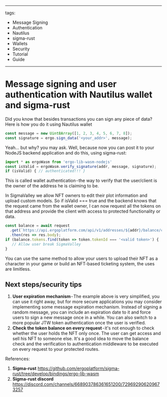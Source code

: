 
---
tags:

- Message Signing
- Authentication
- Nautilus
- sigma-rust
- Wallets
- Security
- Tutorial
- Guide

---

# Message signing and user authentication with Nautilus wallet and sigma-rust

Did you know that besides transactions you can sign any piece of data?
Here is how you do it using Nautilus wallet

```javascript
const message = new Uint8Array([1, 2, 3, 4, 5, 6, 7, 8]);
const signature = ergo.sign_data('<your_addr>', message);
```

Yeah… but why? you may ask.
Well, because now you can post it to your NodeJS backend application and do this, using sigma-rust:

```javascript
import * as ergoWasm from 'ergo-lib-wasm-nodejs'
const isValid = ergoWasm.verify_signature(addr, message, signature);
if (isValid) { // authenticated!!! }
```

This is called wallet authentication - the way to verify that the user/client is the owner of the address he is claiming to be.

In SigmaValley we allow NFT owners to edit their plot information and upload custom models. So if isValid === true and the backend knows that the request came from the wallet owner, I can now request all the tokens on that address and provide the client with access to protected functionality or data.

```javascript
const balance = await request
  .get(`https://api.ergoplatform.com/api/v1/addresses/${addr}/balance/confirmed`)
  .then(res => res.body);
if (balance.tokens.find(token => token.tokenId === '<valid token>') {
   // Allow user break SigmaValley
}
```

You can use the same method to allow your users to upload their NFT as a character in your game or build an NFT-based ticketing system, the uses are limitless.

## Next steps/security tips

1. **User expiration mechanism** - The example above is very simplified, you can use it right away, but for more secure applications you may consider implementing some message expiration mechanism. Instead of signing a random message, you can include an expiration date to it and force users to sign a new message once in a while. You can also switch to a more popular JTW token authentication once the user is verified.
2. **Check the token balance on every request** - it's not enough to check whether the user holds the NFT only once. The user can get access and sell his NFT to someone else. It's a good idea to move the balance check and the verification to authentication middleware to be executed on every request to your protected routes.

References:

1. **Sigma-rust** <https://github.com/ergoplatform/sigma-rust/tree/develop/bindings/ergo-lib-wasm>
2. **Sigma-rust discord** <https://discord.com/channels/668903786361651200/729692906209673257>
